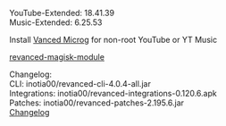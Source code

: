YouTube-Extended: 18.41.39  
Music-Extended: 6.25.53  

Install [Vanced Microg](https://github.com/TeamVanced/VancedMicroG/releases) for non-root YouTube or YT Music  

[revanced-magisk-module](https://github.com/j-hc/revanced-magisk-module)  

Changelog:  
CLI: inotia00/revanced-cli-4.0.4-all.jar  
Integrations: inotia00/revanced-integrations-0.120.6.apk  
Patches: inotia00/revanced-patches-2.195.6.jar  
[Changelog](https://github.com/inotia00/revanced-patches/releases/tag/v2.195.6)  
